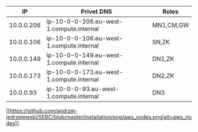 |       IP    |               Privet DNS                  |   Roles   |
| ------------| ----------------------------------------- | ----------|
| 10.0.0.206  | ip-10-0-0-206.eu-west-1.compute.internal  | MN1,CM,GW |
| 10.0.0.106  | ip-10-0-0-106.eu-west-1.compute.internal  |    SN,ZK  |
| 10.0.0.149  | ip-10-0-0-149.eu-west-1.compute.internal  |   DN1,ZK  |
| 10.0.0.173  | ip-10-0-0-173.eu-west-1.compute.internal  |   DN2,ZK  |
| 10.0.0.93   |  ip-10-0-0-93.eu-west-1.compute.internal  |   DN3     |

[[https://github.com/andrzej-jedrzejewski/SEBC/blob/master/installation/png/aws_nodes.png|alt=aws_nodes]]


